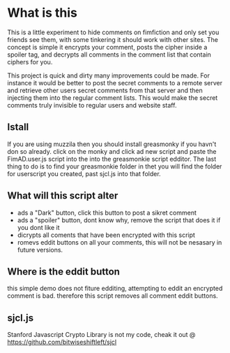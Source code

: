 # What is this
This is a little experiment to hide comments on fimfiction and only set you friends see them, with some tinkering it should work with other sites. The concept is simple it encrypts your comment, posts the cipher inside a spoiler tag, and decrypts all comments in the comment list that contain ciphers for you.

This project is quick and dirty many improvements could be made. For instance it would be better to post the secret comments to a remote server and retrieve other users secret comments from that server and then injecting them into the regular comment lists. This would make the secret comments truly invisible to regular users and website staff.


## Istall
If you are using muzzila then you should install greasmonky if you havn't don so already.
click on the monky and click ad new script and paste the FimAD.user.js script into the into the greasmonkie script edditor.
The last thing to do is to find your greasmonkie folder in thet you will find the folder for userscript you created, past sjcl.js into that folder.

## What will this script alter
* ads a "Dark" button, click this button to post a sikret comment
* ads a "spoiler" button, dont know why, remove the script that does it if you dont like it
* dicrypts all coments that have been encrypted with this script
* romevs eddit buttons on all your comments, this will not be nesasary in future versions. 

## Where is the eddit button
this simple demo does not fiture edditing, attempting to eddit an encrypted comment is bad. therefore this script removes all comment eddit buttons.

## sjcl.js 
Stanford Javascript Crypto Library is not my code, cheak it out @ https://github.com/bitwiseshiftleft/sjcl
